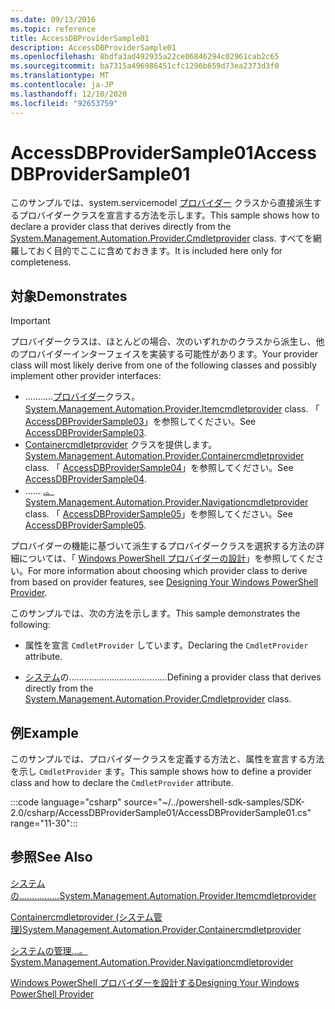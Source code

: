 ```yaml
---
ms.date: 09/13/2016
ms.topic: reference
title: AccessDBProviderSample01
description: AccessDBProviderSample01
ms.openlocfilehash: 8bdfa3ad492935a22ce06846294c02961cab2c65
ms.sourcegitcommit: ba7315a496986451cfc1296b659d73ea2373d3f0
ms.translationtype: MT
ms.contentlocale: ja-JP
ms.lasthandoff: 12/10/2020
ms.locfileid: "92653759"
---
```

# <a name="accessdbprovidersample01"></a><span data-ttu-id="48617-103">AccessDBProviderSample01</span><span class="sxs-lookup"><span data-stu-id="48617-103">AccessDBProviderSample01</span></span>

<span data-ttu-id="48617-104">このサンプルでは、system.servicemodel [プロバイダー](/dotnet/api/System.Management.Automation.Provider.CmdletProvider) クラスから直接派生するプロバイダークラスを宣言する方法を示します。</span><span class="sxs-lookup"><span data-stu-id="48617-104">This sample shows how to declare a provider class that derives directly from the [System.Management.Automation.Provider.Cmdletprovider](/dotnet/api/System.Management.Automation.Provider.CmdletProvider) class.</span></span> <span data-ttu-id="48617-105">すべてを網羅しておく目的でここに含めておきます。</span><span class="sxs-lookup"><span data-stu-id="48617-105">It is included here only for completeness.</span></span>

## <a name="demonstrates"></a><span data-ttu-id="48617-106">対象</span><span class="sxs-lookup"><span data-stu-id="48617-106">Demonstrates</span></span>

> [!IMPORTANT]
> <span data-ttu-id="48617-107">プロバイダークラスは、ほとんどの場合、次のいずれかのクラスから派生し、他のプロバイダーインターフェイスを実装する可能性があります。</span><span class="sxs-lookup"><span data-stu-id="48617-107">Your provider class will most likely derive from one of the following classes and possibly implement other provider interfaces:</span></span>
>
> - <span data-ttu-id="48617-108">...........[プロバイダー](/dotnet/api/System.Management.Automation.Provider.ItemCmdletProvider)クラス。</span><span class="sxs-lookup"><span data-stu-id="48617-108">[System.Management.Automation.Provider.Itemcmdletprovider](/dotnet/api/System.Management.Automation.Provider.ItemCmdletProvider) class.</span></span> <span data-ttu-id="48617-109">「 [AccessDBProviderSample03](./accessdbprovidersample03.md)」を参照してください。</span><span class="sxs-lookup"><span data-stu-id="48617-109">See [AccessDBProviderSample03](./accessdbprovidersample03.md).</span></span>
> - <span data-ttu-id="48617-110">[Containercmdletprovider](/dotnet/api/System.Management.Automation.Provider.ContainerCmdletProvider) クラスを提供します。</span><span class="sxs-lookup"><span data-stu-id="48617-110">[System.Management.Automation.Provider.Containercmdletprovider](/dotnet/api/System.Management.Automation.Provider.ContainerCmdletProvider) class.</span></span> <span data-ttu-id="48617-111">「 [AccessDBProviderSample04](./accessdbprovidersample04.md)」を参照してください。</span><span class="sxs-lookup"><span data-stu-id="48617-111">See [AccessDBProviderSample04](./accessdbprovidersample04.md).</span></span>
> - <span data-ttu-id="48617-112">...... [.。](/dotnet/api/System.Management.Automation.Provider.NavigationCmdletProvider)</span><span class="sxs-lookup"><span data-stu-id="48617-112">[System.Management.Automation.Provider.Navigationcmdletprovider](/dotnet/api/System.Management.Automation.Provider.NavigationCmdletProvider) class.</span></span> <span data-ttu-id="48617-113">「 [AccessDBProviderSample05](./accessdbprovidersample05.md)」を参照してください。</span><span class="sxs-lookup"><span data-stu-id="48617-113">See [AccessDBProviderSample05](./accessdbprovidersample05.md).</span></span>
>
> <span data-ttu-id="48617-114">プロバイダーの機能に基づいて派生するプロバイダークラスを選択する方法の詳細については、「 [Windows PowerShell プロバイダーの設計](./provider-types.md)」を参照してください。</span><span class="sxs-lookup"><span data-stu-id="48617-114">For more information about choosing which provider class to derive from based on provider features, see [Designing Your Windows PowerShell Provider](./provider-types.md).</span></span>

<span data-ttu-id="48617-115">このサンプルでは、次の方法を示します。</span><span class="sxs-lookup"><span data-stu-id="48617-115">This sample demonstrates the following:</span></span>

- <span data-ttu-id="48617-116">属性を宣言 `CmdletProvider` しています。</span><span class="sxs-lookup"><span data-stu-id="48617-116">Declaring the `CmdletProvider` attribute.</span></span>

- <span data-ttu-id="48617-117">[システム](/dotnet/api/System.Management.Automation.Provider.CmdletProvider)の.......................................</span><span class="sxs-lookup"><span data-stu-id="48617-117">Defining a provider class that derives directly from the [System.Management.Automation.Provider.Cmdletprovider](/dotnet/api/System.Management.Automation.Provider.CmdletProvider) class.</span></span>

## <a name="example"></a><span data-ttu-id="48617-118">例</span><span class="sxs-lookup"><span data-stu-id="48617-118">Example</span></span>

<span data-ttu-id="48617-119">このサンプルでは、プロバイダークラスを定義する方法と、属性を宣言する方法を示し `CmdletProvider` ます。</span><span class="sxs-lookup"><span data-stu-id="48617-119">This sample shows how to define a provider class and how to declare the `CmdletProvider` attribute.</span></span>

:::code language="csharp" source="~/../powershell-sdk-samples/SDK-2.0/csharp/AccessDBProviderSample01/AccessDBProviderSample01.cs" range="11-30":::

## <a name="see-also"></a><span data-ttu-id="48617-120">参照</span><span class="sxs-lookup"><span data-stu-id="48617-120">See Also</span></span>

[<span data-ttu-id="48617-121">システムの................</span><span class="sxs-lookup"><span data-stu-id="48617-121">System.Management.Automation.Provider.Itemcmdletprovider</span></span>](/dotnet/api/System.Management.Automation.Provider.ItemCmdletProvider)

[<span data-ttu-id="48617-122">Containercmdletprovider (システム管理)</span><span class="sxs-lookup"><span data-stu-id="48617-122">System.Management.Automation.Provider.Containercmdletprovider</span></span>](/dotnet/api/System.Management.Automation.Provider.ContainerCmdletProvider)

[<span data-ttu-id="48617-123">システムの管理...。</span><span class="sxs-lookup"><span data-stu-id="48617-123">System.Management.Automation.Provider.Navigationcmdletprovider</span></span>](/dotnet/api/System.Management.Automation.Provider.NavigationCmdletProvider)

[<span data-ttu-id="48617-124">Windows PowerShell プロバイダーを設計する</span><span class="sxs-lookup"><span data-stu-id="48617-124">Designing Your Windows PowerShell Provider</span></span>](./provider-types.md)
